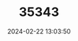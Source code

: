 ---
title: "35343"
category: "Caryocar coriaceum"
draft: false
date: 2024-02-22 13:03:50
languages:
  Portuguese: ["Pequi-branco", "Piqui-preto", "Pequi"]
---